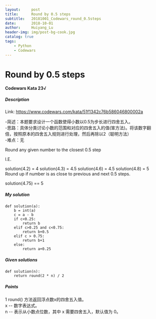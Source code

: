 ```yaml
---
layout:     post
title:      Round by 0.5 steps
subtitle:   20181001_Codewars_round_0.5steps
date:       2018-10-01
author:     Huiyang_Lu
header-img: img/post-bg-cook.jpg
catalog: true
tags:
    - Python
    - Codewars
---
```

# Round by 0.5 steps
#### Codewars Kata 23√
##### Description
Link: https://www.codewars.com/kata/51f1342c76b586046800002a  
  
-简述：本题要求设计一个函数使得小数以0.5为步长进行四舍五入。  
-思路：具体分类讨论小数的范围和对应的四舍五入的值(笨方法)。将该数字翻倍，按照原本的四舍五入规则进行处理，然后再除以2（聪明方法）  
-难点：无  
  
Round any given number to the closest 0.5 step

I.E.

solution(4.2) = 4
solution(4.3) = 4.5
solution(4.6) = 4.5
solution(4.8) = 5
Round up if number is as close to previous and next 0.5 steps.

solution(4.75) == 5

##### My solution
    def solution(a):
        b = int(a)
        c = a - b
        if c<0.25:
            return b
        elif c>0.25 and c<0.75:
            return b+0.5
        elif c > 0.75:
            return b+1
        else:
            return a+0.25

##### Given solutions
    def solution(n):
        return round(2 * n) / 2

##### Points
1 round() 方法返回浮点数x的四舍五入值。  
x -- 数字表达式。  
n -- 表示从小数点位数，其中 x 需要四舍五入，默认值为 0。  